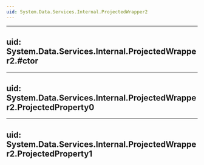 ```yaml
---
uid: System.Data.Services.Internal.ProjectedWrapper2
---
```


---
uid: System.Data.Services.Internal.ProjectedWrapper2.#ctor
---

---
uid: System.Data.Services.Internal.ProjectedWrapper2.ProjectedProperty0
---

---
uid: System.Data.Services.Internal.ProjectedWrapper2.ProjectedProperty1
---
